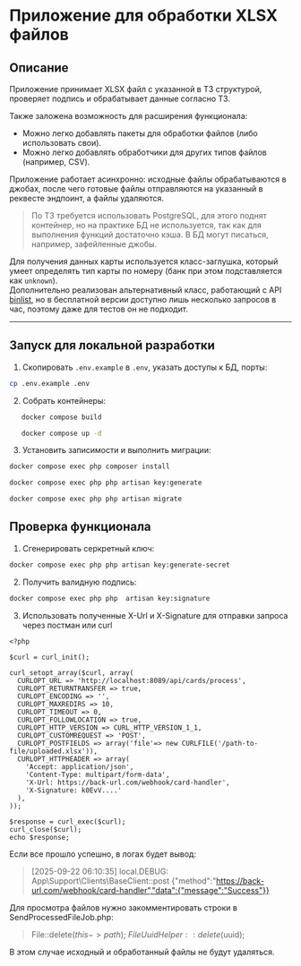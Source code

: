 # Приложение для обработки XLSX файлов

## Описание

Приложение принимает XLSX файл с указанной в ТЗ структурой, проверяет подпись и обрабатывает данные согласно ТЗ.

Также заложена возможность для расширения функционала:

- Можно легко добавлять пакеты для обработки файлов (либо использовать свои).
- Можно легко добавлять обработчики для других типов файлов (например, CSV).

Приложение работает асинхронно: исходные файлы обрабатываются в джобах, после чего готовые файлы отправляются на указанный в реквесте эндпоинт, а файлы удаляются.

> По ТЗ требуется использовать PostgreSQL, для этого поднят контейнер, но на практике БД не используется, так как для выполнения функций достаточно кэша. В БД могут писаться, например, зафейленные джобы.

Для получения данных карты используется класс-заглушка, который умеет определять тип карты по номеру (банк при этом подставляется как `unknown`).  
Дополнительно реализован альтернативный класс, работающий с API [binlist](https://binlist.net/), но в бесплатной версии доступно лишь несколько запросов в час, поэтому даже для тестов он не подходит.

---

## Запуск для локальной разработки

1. Скопировать `.env.example` в `.env`, указать доступы к БД, порты:

```bash
cp .env.example .env
```
2. Собрать контейнеры:
```bash
   docker compose build

   docker compose up -d
```
3. Установить записимости и выполнить миграции:
```bash
docker compose exec php composer install

docker compose exec php php artisan key:generate

docker compose exec php php artisan migrate
```

## Проверка функционала
1. Сгенерировать серкретный ключ:
```bash
docker compose exec php php artisan key:generate-secret
```
2. Получить валидную подпись:
```bash
docker compose exec php php  artisan key:signature
```
3. Использовать полученные X-Url и X-Signature для отправки запроса через постман или curl
```
<?php

$curl = curl_init();

curl_setopt_array($curl, array(
  CURLOPT_URL => 'http://localhost:8089/api/cards/process',
  CURLOPT_RETURNTRANSFER => true,
  CURLOPT_ENCODING => '',
  CURLOPT_MAXREDIRS => 10,
  CURLOPT_TIMEOUT => 0,
  CURLOPT_FOLLOWLOCATION => true,
  CURLOPT_HTTP_VERSION => CURL_HTTP_VERSION_1_1,
  CURLOPT_CUSTOMREQUEST => 'POST',
  CURLOPT_POSTFIELDS => array('file'=> new CURLFILE('/path-to-file/uploaded.xlsx')),
  CURLOPT_HTTPHEADER => array(
    'Accept: application/json',
    'Content-Type: multipart/form-data',
    'X-Url: https://back-url.com/webhook/card-handler',
    'X-Signature: k0EvV....'
  ),
));

$response = curl_exec($curl);
curl_close($curl);
echo $response;
```

Если все прошло успешно, в логах будет вывод:
> [2025-09-22 06:10:35] local.DEBUG: App\Support\Clients\BaseClient::post {"method":"https://back-url.com/webhook/card-handler","data":{"message":"Success"}}

Для просмотра файлов нужно закомментировать строки в SendProcessedFileJob.php:
>File::delete($this->path);\
>FileUuidHelper::delete($uuid);
> 
В этом случае исходный и обработанный файлы не будут удаляться.
